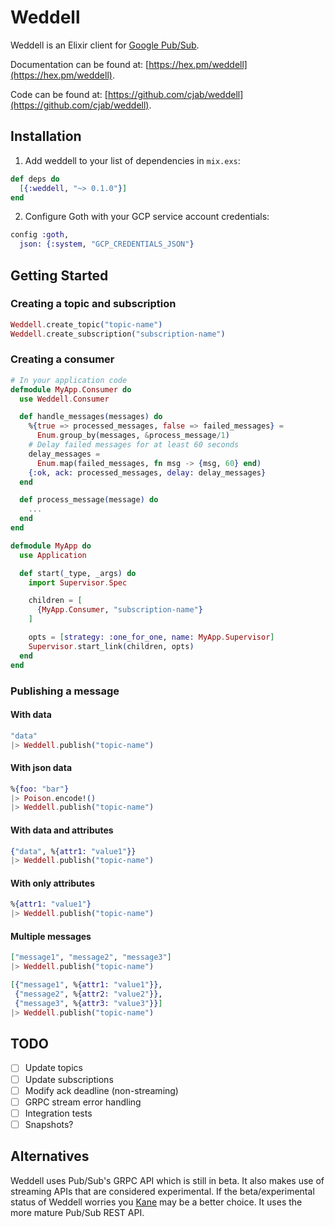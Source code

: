 # Weddell

Weddell is an Elixir client for [Google Pub/Sub](https://cloud.google.com/pubsub/).

Documentation can be found at: [https://hex.pm/weddell](https://hex.pm/weddell).

Code can be found at: [https://github.com/cjab/weddell](https://github.com/cjab/weddell).

## Installation

1) Add weddell to your list of dependencies in `mix.exs`:

```elixir
def deps do
  [{:weddell, "~> 0.1.0"}]
end
```

2) Configure Goth with your GCP service account credentials:

```elixir
config :goth,
  json: {:system, "GCP_CREDENTIALS_JSON"}
```

## Getting Started

### Creating a topic and subscription

```elixir
Weddell.create_topic("topic-name")
Weddell.create_subscription("subscription-name")
```

### Creating a consumer

```elixir
# In your application code
defmodule MyApp.Consumer do
  use Weddell.Consumer

  def handle_messages(messages) do
    %{true => processed_messages, false => failed_messages} =
      Enum.group_by(messages, &process_message/1)
    # Delay failed messages for at least 60 seconds
    delay_messages =
      Enum.map(failed_messages, fn msg -> {msg, 60} end)
    {:ok, ack: processed_messages, delay: delay_messages}
  end

  def process_message(message) do
    ...
  end
end

defmodule MyApp do
  use Application

  def start(_type, _args) do
    import Supervisor.Spec

    children = [
      {MyApp.Consumer, "subscription-name"}
    ]

    opts = [strategy: :one_for_one, name: MyApp.Supervisor]
    Supervisor.start_link(children, opts)
  end
end
```

### Publishing a message

#### With data

```elixir
"data"
|> Weddell.publish("topic-name")
```

#### With json data

```elixir
%{foo: "bar"}
|> Poison.encode!()
|> Weddell.publish("topic-name")
```

#### With data and attributes

```elixir
{"data", %{attr1: "value1"}}
|> Weddell.publish("topic-name")
```

#### With only attributes

```elixir
%{attr1: "value1"}
|> Weddell.publish("topic-name")
```

#### Multiple messages

```elixir
["message1", "message2", "message3"]
|> Weddell.publish("topic-name")

[{"message1", %{attr1: "value1"}},
 {"message2", %{attr2: "value2"}},
 {"message3", %{attr3: "value3"}}]
|> Weddell.publish("topic-name")
```

## TODO

- [ ] Update topics
- [ ] Update subscriptions
- [ ] Modify ack deadline (non-streaming)
- [ ] GRPC stream error handling
- [ ] Integration tests
- [ ] Snapshots?

## Alternatives

Weddell uses Pub/Sub's GRPC API which is still in beta. It also
makes use of streaming APIs that are considered experimental. If the
beta/experimental status of Weddell worries you [Kane](https://github.com/peburrows/kane)
may be a better choice. It uses the more mature Pub/Sub REST API.
